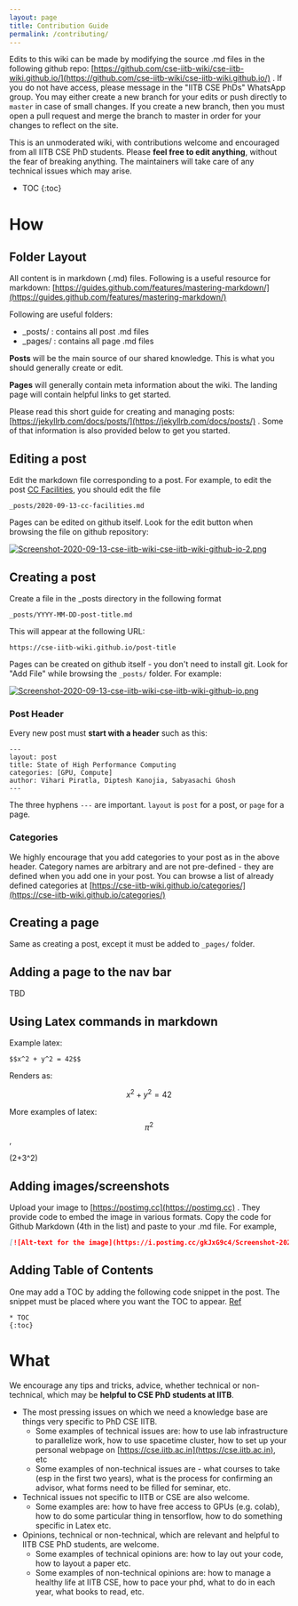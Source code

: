 ```yaml
---
layout: page
title: Contribution Guide
permalink: /contributing/
---
```


Edits to this wiki can be made by modifying the source .md files in the following github repo: [https://github.com/cse-iitb-wiki/cse-iitb-wiki.github.io/](https://github.com/cse-iitb-wiki/cse-iitb-wiki.github.io/) . If you do not have access, please message in the "IITB CSE PhDs" WhatsApp group. You may either create a new branch for your edits or push directly to `master` in case of small changes. If you create a new branch, then you must open a pull request and merge the branch to master in order for your changes to reflect on the site.

This is an unmoderated wiki, with contributions welcome and encouraged from all IITB CSE PhD students. Please **feel free to edit anything**, without the fear of breaking anything. The maintainers will take care of any technical issues which may arise. 

* TOC
{:toc}

# How

## Folder Layout
All content is in markdown (.md) files. Following is a useful resource for markdown: [https://guides.github.com/features/mastering-markdown/](https://guides.github.com/features/mastering-markdown/)

Following are useful folders:
* \_posts/ : contains all post .md files
* \_pages/ : contains all page .md files

**Posts** will be the main source of our shared knowledge. This is what you should generally create or edit.

**Pages** will generally contain meta information about the wiki. The landing page will contain helpful links to get started. 

Please read this short guide for creating and managing posts: [https://jekyllrb.com/docs/posts/](https://jekyllrb.com/docs/posts/) . Some of that information is also provided below to get you started.

## Editing a post

Edit the markdown file corresponding to a post. For example, to edit the post [CC Facilities](https://cse-iitb-wiki.github.io/cc-facilities/), you should edit the file 

```
_posts/2020-09-13-cc-facilities.md
```

Pages can be edited on github itself. Look for the edit button when browsing the file on github repository:

[![Screenshot-2020-09-13-cse-iitb-wiki-cse-iitb-wiki-github-io-2.png](https://i.postimg.cc/fRv2h086/Screenshot-2020-09-13-cse-iitb-wiki-cse-iitb-wiki-github-io-2.png)](https://postimg.cc/cvrMR6ym)

## Creating a post

Create a file in the \_posts directory in the following format
```
_posts/YYYY-MM-DD-post-title.md
```
This will appear at the following URL:
```
https://cse-iitb-wiki.github.io/post-title
```

Pages can be created on github itself - you don't need to install git. Look for "Add File" while browsing the `_posts/` folder. For example:

[![Screenshot-2020-09-13-cse-iitb-wiki-cse-iitb-wiki-github-io.png](https://i.postimg.cc/gkJxG9c4/Screenshot-2020-09-13-cse-iitb-wiki-cse-iitb-wiki-github-io.png)](https://postimg.cc/BtrSCVK1)

### Post Header
Every new post must **start with a header** such as this:
```
---
layout: post
title: State of High Performance Computing
categories: [GPU, Compute]
author: Vihari Piratla, Diptesh Kanojia, Sabyasachi Ghosh
---
```
The three hyphens `---` are important. `layout` is `post` for a post, or `page` for a page. 

### Categories

We highly encourage that you add categories to your post as in the above header.
Category names are arbitrary and are not pre-defined - they are defined when you add one in your post.
You can browse a list of already defined categories at [https://cse-iitb-wiki.github.io/categories/](https://cse-iitb-wiki.github.io/categories/)

## Creating a page
Same as creating a post, except it must be added to `_pages/` folder.

## Adding a page to the nav bar
TBD

## Using Latex commands in markdown

Example latex:
```
$$x^2 + y^2 = 42$$
```
Renders as:

$$x^2 + y^2 = 42$$

More examples of latex: $$\pi^2$$, 

\(2+3^2\)

<!-- Github by default does not support latex/math. However, there is a workaround as mentioned in [this stackoverflow answer](https://stackoverflow.com/a/53981118/). 
In order to use math in a  -->

## Adding images/screenshots

Upload your image to [https://postimg.cc](https://postimg.cc) . They provide code to embed the image in various formats. Copy the code for Github Markdown (4th in the list) and paste to your .md file. For example,

```md
[![Alt-text for the image](https://i.postimg.cc/gkJxG9c4/Screenshot-2020-09-13-cse-iitb-wiki-cse-iitb-wiki-github-io.png)](https://postimg.cc/BtrSCVK1)
```

## Adding Table of Contents

One may add a TOC by adding the following code snippet in the post. The snippet must be placed where you want the TOC to appear. [Ref](http://www.seanbuscay.com/blog/jekyll-toc-markdown/)

```
* TOC
{:toc}
```

# What

We encourage any tips and tricks, advice, whether technical or non-technical, which may be **helpful to CSE PhD students at IITB**.

* The most pressing issues on which we need a knowledge base are things very specific to PhD CSE IITB.
  * Some examples of technical issues are: how to use lab infrastructure to parallelize work, how to use spacetime cluster, how to set up your personal webpage on [https://cse.iitb.ac.in](https://cse.iitb.ac.in), etc
  * Some examples of non-technical issues are - what courses to take (esp in the first two years), what is the process for confirming an advisor, what forms need to be filled for seminar, etc.
* Technical issues not specific to IITB or CSE are also welcome.
  * Some examples are: how to have free access to GPUs (e.g. colab), how to do some particular thing in tensorflow, how to do something specific in Latex etc.
* Opinions, technical or non-technical, which are relevant and helpful to IITB CSE PhD students, are welcome. 
  * Some examples of technical opinions are: how to lay out your code, how to layout a paper etc.
  * Some examples of non-technical opinions are: how to manage a healthy life at IITB CSE, how to pace your phd, what to do in each year, what books to read, etc.

